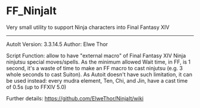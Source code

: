 # FF_NinjaIt
Very small utility to support Ninja characters into Final Fantasy XIV

 ----------------------------------------------------------------------------

 AutoIt Version: 3.3.14.5
 Author: Elwe Thor

 Script Function: allow to have "external macro" of Final Fantasy XIV Ninja
	ninjutsu special moves/spells.
	 As the minimum allowed Wait time, in FF, is 1 second, it's a waste of time
	to make an FF macro to cast ninjutsu (e.g. 3 whole seconds to cast Suiton).
	 As Autoit doesn't have such limitation, it can be used instead: every mudra
	element, Ten, Chi, and Jin, have a cast time of 0.5s (up to FFXIV 5.0)


Further details: https://github.com/ElweThor/NinjaIt/wiki

